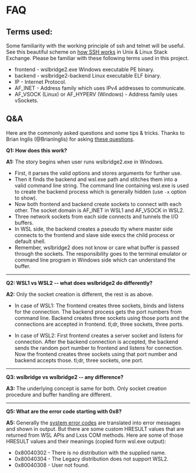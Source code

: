 <!--
 * This file is part of wslbridge2 project.
 * Licensed under the terms of the GNU General Public License v3 or later.
 * Copyright (C) 2019-2020 Biswapriyo Nath.
 *
 * FAQ.md: questions and answers for developers and enthusiasts
-->

# FAQ

## Terms used:

Some familiarity with the working principle of ssh and telnet will be useful.
See this beautiful scheme on [how SSH works][1] in Unix & Linux Stack Exchange.
Please be familiar with these following terms used in this project.

* frontend - wslbridge2.exe Windows executable PE binary.
* backend - wslbridge2-backend Linux executable ELF binary.
* IP - Internet Protocol.
* AF_INET - Address family which uses IPv4 addresses to communicate.
* AF_VSOCK (Linux) or AF_HYPERV (Windows) - Address family uses vSockets.


## Q&A

Here are the commonly asked questions and some tips & tricks.
Thanks to Brian Inglis (@BrianInglis) for asking [these questions][2].

**Q1: How does this work?**

**A1:** The story begins when user runs wslbridge2.exe in Windows.

  - First, it parses the valid options and stores arguments for further use.
  - Then it finds the backend and wsl.exe path and stitches them into a valid
command line string. The command line containing wsl.exe is used to create
the backend process which is generally hidden (use `-x` option to show).
  - Now both frontend and backend create sockets to connect with each other.
The socket domain is AF_INET in WSL1 and AF_VSOCK in WSL2.
  - Three network sockets from each side connects and tunnels the I/O buffers.
  - In WSL side, the backend creates a pseudo tty where master side connects
to the frontend and slave side execs the child process or default shell.
  - Remember, wslbridge2 does not know or care what buffer is passed through
the sockets. The responsibility goes to the terminal emulator or command line
program in Windows side which can understand the buffer.

------

**Q2: WSL1 vs WSL2 -- what does wslbridge2 do differently?**

**A2:** Only the socket creation is different, the rest is as above.

  - In case of WSL1: The frontend creates three sockets, binds and listens for
the connection. The backend process gets the port numbers from command line.
Backend creates three sockets using those ports and the connections are
accepted in frontend. tl;dr, three sockets, three ports.

  - In case of WSL2: First frontend creates a server socket and listens for
connection. After the backend connection is accepted, the backend sends the
random port number to frontend and listens for connection. Now the frontend
creates three sockets using that port number and backend accepts those.
tl;dr, three sockets, one port.

------

**Q3: wslbridge vs wslbridge2 -- any difference?**

**A3:** The underlying concept is same for both. Only socket creation procedure
and buffer handling are different.

------

**Q5: What are the error code starting with 0x8?**

**A5:** Generally the [system error codes][3] are translated into error
messages and shown in output. But there are some custom HRESULT values that
are returned from WSL APIs and Lxss COM methods. Here are some of those
HRESULT values and their meanings (copied form wsl.exe output):

  * 0x80040302 - There is no distribution with the supplied name.
  * 0x80040304 - The Legacy distribution does not support WSL2.
  * 0x80040308 - User not found.


<!-- Links -->

[1]: https://unix.stackexchange.com/a/158604/336403/
[2]: https://github.com/mintty/mintty/issues/921
[3]: https://docs.microsoft.com/en-us/windows/win32/debug/system-error-codes

